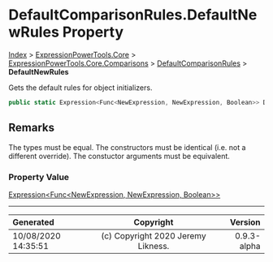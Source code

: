 ﻿# DefaultComparisonRules.DefaultNewRules Property

[Index](../index.md) > [ExpressionPowerTools.Core](ExpressionPowerTools.Core.a.md) > [ExpressionPowerTools.Core.Comparisons](ExpressionPowerTools.Core.Comparisons.n.md) > [DefaultComparisonRules](ExpressionPowerTools.Core.Comparisons.DefaultComparisonRules.cs.md) > **DefaultNewRules**

Gets the default rules for object initializers.

```csharp
public static Expression<Func<NewExpression, NewExpression, Boolean>> DefaultNewRules { get; }
```

## Remarks

The types must be equal. The constructors must be identical (i.e. not a
            different override). The constuctor arguments must be equivalent.

### Property Value

 [Expression&lt;Func&lt;NewExpression, NewExpression, Boolean>>](https://docs.microsoft.com/dotnet/api/system.linq.expressions.expression-1) 


---

| Generated | Copyright | Version |
| :-- | :-: | --: |
| 10/08/2020 14:35:51 | (c) Copyright 2020 Jeremy Likness. | 0.9.3-alpha |
